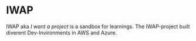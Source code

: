 # IWAP
IWAP aka *I want a project* is a sandbox for learnings.
The IWAP-project built diverent Dev-Invironments in AWS and Azure.
